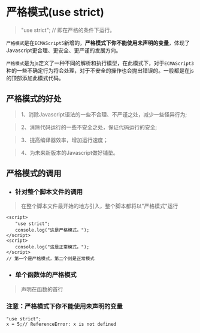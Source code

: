 # 严格模式(use strict)

> "use strict"; // 即在严格的条件下运行。

`严格模式`是在`ECMAScript5`新增的，**严格模式下你不能使用未声明的变量**，体现了Javascript更合理、更安全、更严谨的发展方向。

`严格模式`是为js定义了一种不同的解析和执行模型，在此模式下，对于`ECMAScript3`种的一些不确定行为将会处理，对于不安全的操作也会抛出错误的。一般都是在js的顶部添加此模式代码。

## 严格模式的好处

> 1、消除Javascript语法的一些不合理、不严谨之处，减少一些怪异行为;

> 2、消除代码运行的一些不安全之处，保证代码运行的安全;

> 3、提高编译器效率，增加运行速度；

> 4、为未来新版本的Javascript做好铺垫。

## 严格模式的调用

- ### 针对整个脚本文件的调用

> 在整个脚本文件最开始的地方引入，整个脚本都将以"严格模式"运行

```
<script>
　　"use strict";
　　console.log("这是严格模式。");
</script>
<script>
　　console.log("这是正常模式。");
</script>
// 第一个是严格模式，第二个则是正常模式
```
- ### 单个函数体的严格模式

> 声明在函数的首行



### 注意：严格模式下你不能使用未声明的变量

```
"use strict";
x = 5;// ReferenceError: x is not defined
```

